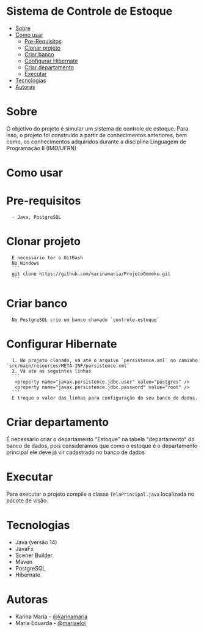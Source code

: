 Sistema de Controle de Estoque
=================
<!--ts-->
   * [Sobre](#Sobre)
   * [Como usar](#como-usar)
      * [Pre-Requisitos](#pre-requisitos)
      * [Clonar projeto](#clonar-projeto)
      * [Criar banco](#criar-banco)
      * [Configurar Hibernate](#configurar-hibernate)
      * [Criar departamento](#criar-departamento)
      * [Executar](#executar)
   * [Tecnologias](#tecnologias)
   * [Autoras](#Autoras)
<!--te-->

# Sobre
O  objetivo do projeto é simular um sistema de controle de estoque. Para isso, o projeto foi construído a partir de conhecimentos anteriores, bem como, os conhecimentos adquiridos durante a disciplina Linguagem de Programação II (IMD/UFRN)

# Como usar
  # Pre-requisitos
      - Java, PostgreSQL
  # Clonar projeto
      É necessário ter o GitBash
      No Windows
      ```
      git clone https://github.com/karinamaria/ProjetoGomoku.git
      ```
  # Criar banco
  	  No PostgreSQL crie um banco chamado `controle-estoque`
  # Configurar Hibernate
  	  1. No projeto clonado, vá até o arquivo `persistence.xml` no caminho `src/main/resources/META-INF/persistence.xml`
  	  2. Vá ate as seguintes linhas
  	  ```
  	   <property name="javax.persistence.jdbc.user" value="postgres" /> 
       <property name="javax.persistence.jdbc.password" value="root" />
      ```
      E troque o valor das linhas para configuração do seu banco de dados.
  # Criar departamento
  É necessário criar o departamento "Estoque" na tabela "departamento" do banco de dados, pois consideramos que como o estoque é o departamento principal ele deve já vir cadastrado no banco de dados
  # Executar
  Para executar o projeto compile a classe `TelaPrincipal.java` localizada no pacote de visão.
  	  
# Tecnologias
- Java (versão 14)
- JavaFx
- Scener Builder
- Maven
- PostgreSQL
- Hibernate

# Autoras
- Karina Maria - [@karinamaria](https://github.com/karinamaria)
- Maria Eduarda - [@mariaeloi](https://github.com/mariaeloi)
